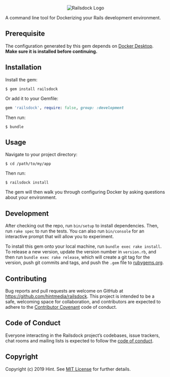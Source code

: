 <p align="center">
  <img src="https://raw.githubusercontent.com/hintmedia/railsdock/railsdock.png" alt="Railsdock Logo" background>
</p>

A command line tool for Dockerizing your Rails development environment.

## Prerequisite

The configuration generated by this gem depends on [Docker Desktop](https://www.docker.com/products/docker-desktop). **Make sure it is installed before continuing.**

## Installation

Install the gem:

    $ gem install railsdock

Or add it to your Gemfile:

```ruby
gem 'railsdock', require: false, group: :development
```

Then run:

    $ bundle

## Usage

Navigate to your project directory:

    $ cd /path/to/my/app

Then run:

    $ railsdock install

The gem will then walk you through configuring Docker by asking questions about your environment.

## Development

After checking out the repo, run `bin/setup` to install dependencies. Then, run `rake spec` to run the tests. You can also run `bin/console` for an interactive prompt that will allow you to experiment.

To install this gem onto your local machine, run `bundle exec rake install`. To release a new version, update the version number in `version.rb`, and then run `bundle exec rake release`, which will create a git tag for the version, push git commits and tags, and push the `.gem` file to [rubygems.org](https://rubygems.org).

## Contributing

Bug reports and pull requests are welcome on GitHub at https://github.com/hintmedia/railsdock. This project is intended to be a safe, welcoming space for collaboration, and contributors are expected to adhere to the [Contributor Covenant](http://contributor-covenant.org) code of conduct.

## Code of Conduct

Everyone interacting in the Railsdock project’s codebases, issue trackers, chat rooms and mailing lists is expected to follow the [code of conduct](https://github.com/hintmedia/railsdock/blob/master/CODE_OF_CONDUCT.md).

## Copyright

Copyright (c) 2019 Hint. See [MIT License](LICENSE.txt) for further details.
